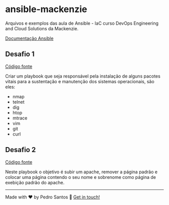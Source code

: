 # ansible-mackenzie
Arquivos e exemplos das aula de Ansible - IaC curso DevOps Engineering and Cloud Solutions da Mackenzie.

[Documentação Ansible](https://docs.ansible.com/ansible/latest/index.html)

## Desafio 1
[Código fonte](desafios/install_packages_utils.yml)

Criar um playbook que seja responsável pela instalação de alguns pacotes vitais para a sustentação e manutenção dos sistemas operacionais, são eles:

* nmap
* telnet
* dig
* htop
* mtrace
* vim
* git
* curl

## Desafio 2
[Código fonte](desafios/install_apache_rename.yml)

Neste playbook o objetivo é subir um apache, remover a página padrão e colocar uma página contendo o seu nome e sobrenome como página de exebição padrão do apache.

---

Made with ♥ by Pedro Santos :wave: [Get in touch!](https://www.linkedin.com/in/santospedroh/)
